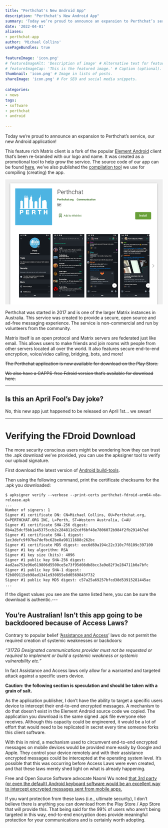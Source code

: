 ```yaml
---
title: "Perthchat's New Android App"
description: "Perthchat's New Android App"
summary: 'Today we’re proud to announce an expansion to Perthchat’s service, our new Android application!'
date: '2022-04-01'
aliases:
- perthchat-app
author: 'Michael Collins'
usePageBundles: true

featureImage: 'icon.png'
# featureImageAlt: 'Description of image' # Alternative text for featured image.
# featureImageCap: 'This is the featured image.' # Caption (optional).
thumbnail: 'icon.png' # Image in lists of posts.
shareImage: 'icon.png' # For SEO and social media snippets.

categories:
- news
tags:
- software
- perthchat
- android

---
```


Today we’re proud to announce an expansion to Perthchat’s service, our new Android application!

This feature rich Matrix client is a fork of the popular [Element Android](https://github.com/vector-im/element-android/) client that’s been re-branded with our logo and name. It was created as a promotional tool to help grow the service. The source code of our app can be found [here](https://gitlab.com/perthchat.org/element-android-perthchat), we’ve also published the [compilation tool](https://gitlab.com/perthchat.org/compile-matrix-clients) we use for compiling (creating) the app.

![The Perthchat App has been published on Google Play.](./play_store.png)

Perthchat was started in 2017 and is one of the larger Matrix instances in Australia. This service was created to provide a secure, open source and ad-free messaging experience. The service is non-commercial and run by volunteers from the community.

Matrix itself is an open protocol and Matrix servers are federated just like email. This allows users to make friends and join rooms with people from other servers located all over the world. It also features secure end-to-end encryption, voice/video calling, bridging, bots, and more!

~~The Perthchat application is now available for download on the Play Store.~~

~~We also have a GAPPS-free Fdroid version that’s available for download here.~~

---


## Is this an April Fool’s Day joke?

No, this new app just happened to be released on April 1st… we swear!

---


# Verifying the FDroid Download

The more security conscious users might be wondering how they can trust the .apk download we’ve provided, you can use the apksigner tool to verify our upload signature.

First download the latest version of [Android build-tools](https://developer.android.com/studio/releases/build-tools).

Then using the following command, print the certificate checksums for the .apk you downloaded:
```
$ apksigner verify --verbose --print-certs perthchat-fdroid-arm64-v8a-release.apk
...
Number of signers: 1
Signer #1 certificate DN: CN=Michael Collins, OU=Perthchat.org, O=PERTHCHAT.ORG INC, L=Perth, ST=Western Australia, C=AU
Signer #1 certificate SHA-256 digest: 8b4a25dcf5bb1a45375ccb2c284811d2cdf6bf48e7806072b984f2fb291467ed
Signer #1 certificate SHA-1 digest: 1ec3defc9f07ba7defbc62be8a98111688c262bc
Signer #1 certificate MD5 digest: eec6d69a194c22c310c7f8109c397100
Signer #1 key algorithm: RSA
Signer #1 key size (bits): 4096
Signer #1 public key SHA-256 digest: 4ad2aa753e96e619806d5500ce5e73f95d08db8bcc3a9e82f3e284711b0a7bfc
Signer #1 public key SHA-1 digest: f2b809115eb98ad1341e930855e8d0569843f732
Signer #1 public key MD5 digest: c57a25a69257bfcd38d53915281445ac
...
```

If the digest values you see are the same listed here, you can be sure the download is authentic.---


## You’re Australian! Isn’t this app going to be backdoored because of Access Laws?

Contrary to popular belief ‘[Assistance and Access](https://www.legislation.gov.au/Details/C2018A00148)’ laws do not permit the required creation of systemic weaknesses or backdoors:

<i>“317ZG	Designated communications provider must not be requested or required to implement or build a systemic weakness or systemic vulnerability etc.”</i>

In fact Assistance and Access laws only allow for a warranted and targeted attack against a specific users device.

**Caution: the following section is speculation and should be taken with a grain of salt.**

As the application publisher, I don’t have the ability to target a specific users device to intercept their end-to-end encrypted messages. A mechanism to do that doesn’t exist in the Element Android source code we copied. The application you download is the same signed .apk file everyone else receives. Although this capacity could be engineered, it would be a lot of effort that would need to be replicated in secret every time someone forks this client software.

With this in mind, a mechanism used to circumvent end-to-end encrypted messages on mobile devices would be provided more easily by Google and Apple. They control your device remotely and with their assistance encrypted messages could be intercepted at the operating system level. It’s possible that this was occurring before Access Laws were even created, and that these laws merely shed light on what is already happening.

Free and Open Source Software advocate Naomi Wu noted [that 3rd party (or even the default) Android keyboard software would be an excellent way to intercept encrypted messages sent from mobile apps.](https://twitter.com/realsexycyborg/status/1197695368105824256)

If you want protection from these laws (i.e., ultimate security), I don’t believe there is anything you can download from the Play Store / App Store that will provide this. That being said for the 99% of users who aren’t being targeted in this way, end-to-end encryption does provide meaningful protection for your communications and is certainly worth adopting.
